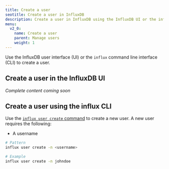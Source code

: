 ```yaml
---
title: Create a user
seotitle: Create a user in InfluxDB
description: Create a user in InfluxDB using the InfluxDB UI or the influx CLI.
menu:
  v2_0:
    name: Create a user
    parent: Manage users
    weight: 1
---
```


Use the InfluxDB user interface (UI) or the `influx` command line interface (CLI)
to create a user.

## Create a user in the InfluxDB UI

_Complete content coming soon_

## Create a user using the influx CLI

Use the [`influx user create` command](/v2.0/reference/cli/influx/create/create)
to create a new user. A new user requires the following:

- A username

```sh
# Pattern
influx user create -n <username>

# Example
influx user create -n johndoe
```
